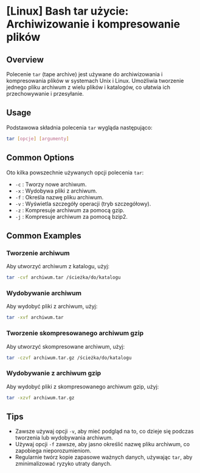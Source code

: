 # [Linux] Bash tar użycie: Archiwizowanie i kompresowanie plików

## Overview
Polecenie `tar` (tape archive) jest używane do archiwizowania i kompresowania plików w systemach Unix i Linux. Umożliwia tworzenie jednego pliku archiwum z wielu plików i katalogów, co ułatwia ich przechowywanie i przesyłanie.

## Usage
Podstawowa składnia polecenia `tar` wygląda następująco:

```bash
tar [opcje] [argumenty]
```

## Common Options
Oto kilka powszechnie używanych opcji polecenia `tar`:

- `-c` : Tworzy nowe archiwum.
- `-x` : Wydobywa pliki z archiwum.
- `-f` : Określa nazwę pliku archiwum.
- `-v` : Wyświetla szczegóły operacji (tryb szczegółowy).
- `-z` : Kompresuje archiwum za pomocą gzip.
- `-j` : Kompresuje archiwum za pomocą bzip2.

## Common Examples

### Tworzenie archiwum
Aby utworzyć archiwum z katalogu, użyj:

```bash
tar -cvf archiwum.tar /ścieżka/do/katalogu
```

### Wydobywanie archiwum
Aby wydobyć pliki z archiwum, użyj:

```bash
tar -xvf archiwum.tar
```

### Tworzenie skompresowanego archiwum gzip
Aby utworzyć skompresowane archiwum, użyj:

```bash
tar -czvf archiwum.tar.gz /ścieżka/do/katalogu
```

### Wydobywanie z archiwum gzip
Aby wydobyć pliki z skompresowanego archiwum gzip, użyj:

```bash
tar -xzvf archiwum.tar.gz
```

## Tips
- Zawsze używaj opcji `-v`, aby mieć podgląd na to, co dzieje się podczas tworzenia lub wydobywania archiwum.
- Używaj opcji `-f` zawsze, aby jasno określić nazwę pliku archiwum, co zapobiega nieporozumieniom.
- Regularnie twórz kopie zapasowe ważnych danych, używając `tar`, aby zminimalizować ryzyko utraty danych.